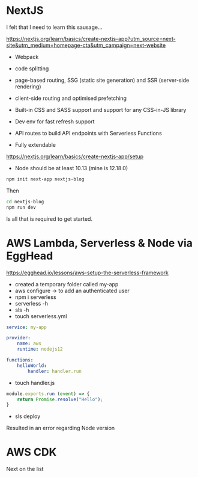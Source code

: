 # NextJS

I felt that I need to learn this sausage...

https://nextjs.org/learn/basics/create-nextjs-app?utm_source=next-site&utm_medium=homepage-cta&utm_campaign=next-website

* Webpack
* code splitting

* page-based routing, SSG (static site generation) and SSR (server-side rendering)
* client-side routing and optimised prefetching
* Built-in CSS and SASS support and support for any CSS-in-JS library
* Dev env for fast refresh support
* API routes to build API endpoints with Serverless Functions
* Fully extendable

https://nextjs.org/learn/basics/create-nextjs-app/setup

* Node should be at least 10.13 (mine is 12.18.0)

```bash
npm init next-app nextjs-blog
```

Then

```bash
cd nextjs-blog
npm run dev
```

Is all that is required to get started.

# AWS Lambda, Serverless & Node via EggHead

https://egghead.io/lessons/aws-setup-the-serverless-framework

* created a temporary folder called my-app
* aws configure -> to add an authenticated user
* npm i serverless
* serverless -h
* sls -h
* touch serverless.yml

```yaml
service: my-app

provider:
    name: aws
    runtime: nodejs12

functions:
    helloWorld:
        handler: handler.run
```

* touch handler.js

```js
module.exports.run (event) => {
    return Promise.resolve("Hello");
}
```

* sls deploy

Resulted in an error regarding Node version



# AWS CDK

Next on the list
